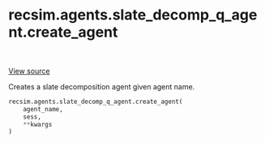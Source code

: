 <div itemscope itemtype="http://developers.google.com/ReferenceObject">
<meta itemprop="name" content="recsim.agents.slate_decomp_q_agent.create_agent" />
<meta itemprop="path" content="Stable" />
</div>

# recsim.agents.slate_decomp_q_agent.create_agent

<table class="tfo-notebook-buttons tfo-api" align="left">
</table>

<a target="_blank" href="https://github.com/google-research/recsim/agents/slate_decomp_q_agent.py">View
source</a>

Creates a slate decomposition agent given agent name.

```python
recsim.agents.slate_decomp_q_agent.create_agent(
    agent_name,
    sess,
    **kwargs
)
```

<!-- Placeholder for "Used in" -->
